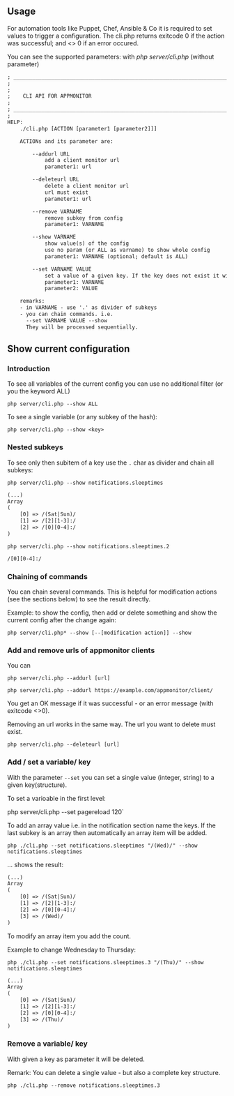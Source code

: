## Usage

For automation tools like Puppet, Chef, Ansible & Co it is required to set values to trigger a configuration.
The cli.php returns exitcode 0 if the action was successful; and <> 0 if an error occured.

You can see the supported parameters: with *php server/cli.php* (without parameter)

```txt
; _________________________________________________________________________________________
;
;
;    CLI API FOR APPMONITOR
;
; _________________________________________________________________________________________
;
HELP:
    ./cli.php [ACTION [parameter1 [parameter2]]]

    ACTIONs and its parameter are:

        --addurl URL
            add a client monitor url
            parameter1: url

        --deleteurl URL
            delete a client monitor url
            url must exist
            parameter1: url

        --remove VARNAME
            remove subkey from config
            parameter1: VARNAME

        --show VARNAME
            show value(s) of the config
            use no param (or ALL as varname) to show whole config
            parameter1: VARNAME (optional; default is ALL)

        --set VARNAME VALUE
            set a value of a given key. If the key does not exist it will be created.
            parameter1: VARNAME
            parameter2: VALUE

    remarks:
    - in VARNAME - use '.' as divider of subkeys
    - you can chain commands. i.e.
      --set VARNAME VALUE --show
      They will be processed sequentially.
```

## Show current configuration

### Introduction

To see all variables of the current config you can use no additional filter (or you the keyword ALL)

`php server/cli.php --show ALL`

To see a single variable (or any subkey of the hash):

`php server/cli.php --show <key>`

### Nested subkeys

To see only then subitem of a key use the `.` char as divider and chain all subkeys:

`php server/cli.php --show notifications.sleeptimes`

```txt
(...)
Array
(
    [0] => /(Sat|Sun)/
    [1] => /[2][1-3]:/
    [2] => /[0][0-4]:/
)
```

`php server/cli.php --show notifications.sleeptimes.2`

```txt
/[0][0-4]:/
```

### Chaining of commands

You can chain several commands. This is helpful for modification actions (see the sections below) to see the result directly.

Example: to show the config, then add or delete something and show the current config after the change again:

`php server/cli.php* --show [--[modification action]] --show`

### Add and remove urls of appmonitor clients

You can

`php server/cli.php --addurl [url]`

`php server/cli.php --addurl https://example.com/appmonitor/client/`

You get an OK message if it was successful - or an error message (with exitcode <>0).

Removing an url works in the same way. The url you want to delete must exist.

`php server/cli.php --deleteurl [url]`

### Add / set a variable/ key

With the parameter `--set` you can set a single value (integer, string) to a given key(structure).

To set a varioable in the first level:

php server/cli.php --set pagereload 120`

To add an array value i.e. in the notification section name the keys. If the last subkey is an array then automatically an array item will be added.

`php ./cli.php --set notifications.sleeptimes "/(Wed)/" --show notifications.sleeptimes`

... shows the result:

```txt
(...)
Array
(
    [0] => /(Sat|Sun)/
    [1] => /[2][1-3]:/
    [2] => /[0][0-4]:/
    [3] => /(Wed)/
)
```

To modify an array item you add the count.

Example to change Wednesday to Thursday:

`php ./cli.php --set notifications.sleeptimes.3 "/(Thu)/" --show notifications.sleeptimes`

```txt
(...)
Array
(
    [0] => /(Sat|Sun)/
    [1] => /[2][1-3]:/
    [2] => /[0][0-4]:/
    [3] => /(Thu)/
)
```

### Remove a variable/ key

With given a key as parameter it will be deleted.

Remark: You can delete a single value - but also a complete key structure.

`php ./cli.php --remove notifications.sleeptimes.3`

